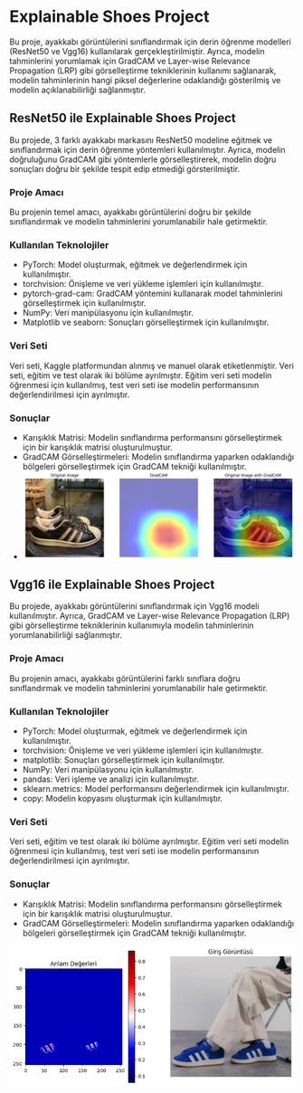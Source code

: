 # Explainable Shoes Project


Bu proje, ayakkabı görüntülerini sınıflandırmak için derin öğrenme modelleri (ResNet50 ve Vgg16) kullanılarak gerçekleştirilmiştir. Ayrıca, modelin tahminlerini yorumlamak için GradCAM ve Layer-wise Relevance Propagation (LRP) gibi görselleştirme tekniklerinin kullanımı sağlanarak, modelin tahminlerinin hangi piksel değerlerine odaklandığı gösterilmiş ve modelin açıklanabilirliği sağlanmıştır.

## ResNet50 ile Explainable Shoes Project

Bu projede, 3 farklı ayakkabı markasını ResNet50 modeline eğitmek ve sınıflandırmak için derin öğrenme yöntemleri kullanılmıştır. Ayrıca, modelin doğruluğunu GradCAM gibi yöntemlerle görselleştirerek, modelin doğru sonuçları doğru bir şekilde tespit edip etmediği görsterilmiştir.

### Proje Amacı

Bu projenin temel amacı, ayakkabı görüntülerini doğru bir şekilde sınıflandırmak ve modelin tahminlerini yorumlanabilir hale getirmektir.

### Kullanılan Teknolojiler

- PyTorch: Model oluşturmak, eğitmek ve değerlendirmek için kullanılmıştır.
- torchvision: Önişleme ve veri yükleme işlemleri için kullanılmıştır.
- pytorch-grad-cam: GradCAM yöntemini kullanarak model tahminlerini görselleştirmek için kullanılmıştır.
- NumPy: Veri manipülasyonu için kullanılmıştır.
- Matplotlib ve seaborn: Sonuçları görselleştirmek için kullanılmıştır.

### Veri Seti

Veri seti, Kaggle platformundan alınmış ve manuel olarak etiketlenmiştir. Veri seti, eğitim ve test olarak iki bölüme ayrılmıştır. Eğitim veri seti modelin öğrenmesi için kullanılmış, test veri seti ise modelin performansının değerlendirilmesi için ayrılmıştır.

### Sonuçlar

- Karışıklık Matrisi: Modelin sınıflandırma performansını görselleştirmek için bir karışıklık matrisi oluşturulmuştur.
- GradCAM Görselleştirmeleri: Modelin sınıflandırma yaparken odaklandığı bölgeleri görselleştirmek için GradCAM tekniği kullanılmıştır.
- <img src="https://github.com/AbdulbariSoylemez/ExplainableShoesProject/blob/main/ResNetCikti/Resnet50output2.png" alt="Description">

## Vgg16 ile Explainable Shoes Project

Bu projede, ayakkabı görüntülerini sınıflandırmak için Vgg16 modeli kullanılmıştır. Ayrıca, GradCAM ve Layer-wise Relevance Propagation (LRP) gibi görselleştirme tekniklerinin kullanımıyla modelin tahminlerinin yorumlanabilirliği sağlanmıştır.

### Proje Amacı

Bu projenin amacı, ayakkabı görüntülerini farklı sınıflara doğru sınıflandırmak ve modelin tahminlerini yorumlanabilir hale getirmektir.

### Kullanılan Teknolojiler

- PyTorch: Model oluşturmak, eğitmek ve değerlendirmek için kullanılmıştır.
- torchvision: Önişleme ve veri yükleme işlemleri için kullanılmıştır.
- matplotlib: Sonuçları görselleştirmek için kullanılmıştır.
- NumPy: Veri manipülasyonu için kullanılmıştır.
- pandas: Veri işleme ve analizi için kullanılmıştır.
- sklearn.metrics: Model performansını değerlendirmek için kullanılmıştır.
- copy: Modelin kopyasını oluşturmak için kullanılmıştır.

### Veri Seti

Veri seti, eğitim ve test olarak iki bölüme ayrılmıştır. Eğitim veri seti modelin öğrenmesi için kullanılmış, test veri seti ise modelin performansının değerlendirilmesi için ayrılmıştır.

### Sonuçlar

- Karışıklık Matrisi: Modelin sınıflandırma performansını görselleştirmek için bir karışıklık matrisi oluşturulmuştur.
- GradCAM Görselleştirmeleri: Modelin sınıflandırma yaparken odaklandığı bölgeleri görselleştirmek için GradCAM tekniği kullanılmıştır.
<img src="https://github.com/AbdulbariSoylemez/ExplainableShoesProject/blob/main/VggCikti/Vgg16output2.png" alt="Description">


